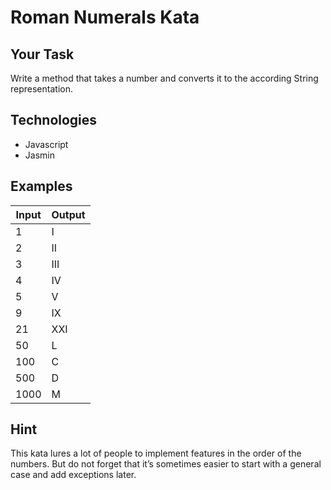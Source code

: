 # Roman Numerals Kata

## Your Task
Write a method that takes a number and converts it to the according String representation.

## Technologies 
- Javascript
- Jasmin

## Examples
| Input | Output |
| --- | --- |
| 1 | I |
| 2 | II |
| 3 | III |
| 4 | IV |
| 5 | V |
| 9 | IX |
| 21 | XXI |
| 50 | L |
| 100 | C |
| 500 | D |
| 1000 | M |

## Hint
This kata lures a lot of people to implement features in the order of the numbers. But do not forget that it’s sometimes easier to start with a general case and add exceptions later.